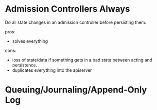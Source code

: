 
# Admission Controllers Always

Do all state changes in an admission controller before persisting them.

pros:
 - solves everything

cons:
 - loss of state/data if something gets in a bad state between acting and persistence. 
 - duplicates everything into the apiserver

# Queuing/Journaling/Append-Only Log

# 

